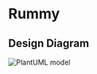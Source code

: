 # Rummy
## Design Diagram
![PlantUML model](https://www.planttext.com/api/plantuml/svg/V54x3i8m3DrxYin8xH5G9GR4WAY02uHWQ4IILaw2rBCnS2IkG3zEcZAmHFRJizzxpkVrBgtZwBnMMIOKjvOTlTOTrMT-KK1rfNW7oAHk5MWmphBT0ULTci3r64kfm6wnyUqVkeoRzyqJC9F60TwuW4XCa4qDuj6JWaL3m6B_adG2bF2FDWPbgpodc4a_H9dRgl56r0GKnPeCZozhudpIn_m9EDsFW65BY9aWmTfW81sQfGaO5IUlirPozk3Y5uiA9PXh_-bV0000__y30000)
